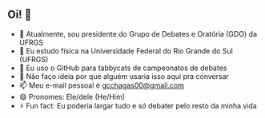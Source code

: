 ## Oi! 👋

- 🔭 Atualmente, sou presidente do Grupo de Debates e Oratória (GDO) da UFRGS
- 🌱 Eu estudo física na Universidade Federal do Rio Grande do Sul (UFRGS)
- 🤔 Eu uso o GitHub para tabbycats de campeonatos de debates
- 💬 Não faço ideia por que alguém usaria isso aqui pra conversar
- 📫 Meu e-mail pessoal é gcchagas00@gmail.com
- 😄 Pronomes: Ele/dele (He/Him)
- ⚡ Fun fact: Eu poderia largar tudo e só debater pelo resto da minha vida

